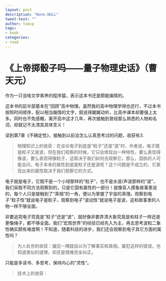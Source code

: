 ```yaml
---
layout: post
description: "None.NULL"
tweet-text: ""
author: taocp
tags:
- book
categories:
- read
---
```

《上帝掷骰子吗——量子物理史话》（曹天元）
========================================
作为一只没啥文学素养的程序猿，表示这本书还是颇能煽情的。

这本书的前半部基本在“回顾”高中物理。虽然我的高中物理学得也还行，不过本书按照时间顺序，配以相当煽情的文字，叙说得娓娓动听，比高中课本却要强上太多。同时也不免感概，离开高中这才几年，再次接触到曾经那么熟悉的人物和名词，却就记不太清其具体含义！

读到第7章《不确定性》，接触到以前没怎么认真思考过的问题，收获有3.

>物理知识上的收获：在谈论电子到底是“粒子”还是“波”时，作者说，电子既是粒子又是波，但在我们观察的时候，它只会体现出一种特性，要么表现得像波，要么表现得像粒子，这取决于我们如何去观察它。那么，固执的人可能会问，电子本来的属性到底是粒子还是波呢？这个问题是不成立的，它表现出来的属性取决于我们观察它的方式。

电子就是电子，它既不是一个小球那样的“粒子”，也不是水波/声波那样的“波”，我们采取不同方法观察到的，只是它固有属性的一部分！就像盲人摸象故事里说的，每个人只是接触到了“真相”的一角，便以为掌握了宇宙的真理。观察到电子”粒子性“就说电子是粒子，观察到电子”波动性“就说电子是波，这和故事里的人物一样不够全面。
    
非要追究电子究竟是”粒子“还是”波“，就好像非要弄清大象究竟是和柱子一样还是更像绳子，都不够全面。我们”宏观世界“的经验已经先入为主，再去思考波粒二象性确实颇有难度啊！不知道，随着科技的进步，我们还会观察到电子其它方面的属性吗？

>为人处世的收获：偏见一隅就自以为了解事实和真相。屡犯这样的错误，也知道类似的道理，却还是很难完全纠正。

只能是多读书、多思考，保持内心的”灵性“。


>技术上的收获：
